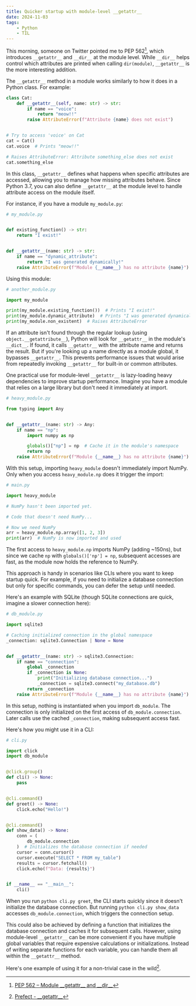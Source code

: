 ```yaml
---
title: Quicker startup with module-level __getattr__
date: 2024-11-03
tags:
    - Python
    - TIL
---
```


This morning, someone on Twitter pointed me to PEP 562[^1], which introduces `__getattr__`
and `__dir__` at the module level. While `__dir__` helps control which attributes are
printed when calling `dir(module)`, `__getattr__` is the more interesting addition.

The `__getattr__` method in a module works similarly to how it does in a Python class. For
example:

```py
class Cat:
    def __getattr__(self, name: str) -> str:
        if name == "voice":
            return "meow!!"
        raise AttributeError(f"Attribute {name} does not exist")


# Try to access 'voice' on Cat
cat = Cat()
cat.voice  # Prints "meow!!"

# Raises AttributeError: Attribute something_else does not exist
cat.something_else
```

In this class, `__getattr__` defines what happens when specific attributes are accessed,
allowing you to manage how missing attributes behave. Since Python 3.7, you can also define
`__getattr__` at the module level to handle attribute access on the module itself.

For instance, if you have a module `my_module.py`:

```py
# my_module.py


def existing_function() -> str:
    return "I exist!"


def __getattr__(name: str) -> str:
    if name == "dynamic_attribute":
        return "I was generated dynamically!"
    raise AttributeError(f"Module {__name__} has no attribute {name}")
```

Using this module:

```py
# another_module.py

import my_module

print(my_module.existing_function())  # Prints "I exist!"
print(my_module.dynamic_attribute)  # Prints "I was generated dynamically!"
print(my_module.non_existent)  # Raises AttributeError
```

If an attribute isn't found through the regular lookup (using `object.__getattribute__`),
Python will look for `__getattr__` in the module's `__dict__`. If found, it calls
`__getattr__` with the attribute name and returns the result. But if you're looking up a
name directly as a module global, it bypasses `__getattr__`. This prevents performance
issues that would arise from repeatedly invoking `__getattr__` for built-in or common
attributes.

One practical use for module-level `__getattr__` is lazy-loading heavy dependencies to
improve startup performance. Imagine you have a module that relies on a large library but
don't need it immediately at import.

```py
# heavy_module.py

from typing import Any


def __getattr__(name: str) -> Any:
    if name == "np":
        import numpy as np

        globals()["np"] = np  # Cache it in the module's namespace
        return np
    raise AttributeError(f"Module {__name__} has no attribute {name}")
```

With this setup, importing `heavy_module` doesn't immediately import NumPy. Only when you
access `heavy_module.np` does it trigger the import:

```py
# main.py

import heavy_module

# NumPy hasn't been imported yet.

# Code that doesn't need NumPy...

# Now we need NumPy
arr = heavy_module.np.array([1, 2, 3])
print(arr)  # NumPy is now imported and used
```

The first access to `heavy_module.np` imports NumPy (adding ~150ns), but since we cache `np`
with `globals()['np'] = np`, subsequent accesses are fast, as the module now holds the
reference to NumPy.

This approach is handy in scenarios like CLIs where you want to keep startup quick. For
example, if you need to initialize a database connection but only for specific commands, you
can defer the setup until needed.

Here's an example with SQLite (though SQLite connections are quick, imagine a slower
connection here):

```py
# db_module.py

import sqlite3

# Caching initialized connection in the global namespace
_connection: sqlite3.Connection | None = None


def __getattr__(name: str) -> sqlite3.Connection:
    if name == "connection":
        global _connection
        if _connection is None:
            print("Initializing database connection...")
            _connection = sqlite3.connect("my_database.db")
        return _connection
    raise AttributeError(f"Module {__name__} has no attribute {name}")
```

In this setup, nothing is instantiated when you import `db_module`. The connection is only
initialized on the first access of `db_module.connection`. Later calls use the cached
`_connection`, making subsequent access fast.

Here's how you might use it in a CLI:

```py
# cli.py

import click
import db_module


@click.group()
def cli() -> None:
    pass


@cli.command()
def greet() -> None:
    click.echo("Hello!")


@cli.command()
def show_data() -> None:
    conn = (
        db_module.connection
    )  # Initializes the database connection if needed
    cursor = conn.cursor()
    cursor.execute("SELECT * FROM my_table")
    results = cursor.fetchall()
    click.echo(f"Data: {results}")


if __name__ == "__main__":
    cli()
```

When you run `python cli.py greet`, the CLI starts quickly since it doesn't initialize the
database connection. But running `python cli.py show_data` accesses `db_module.connection`,
which triggers the connection setup.

This could also be achieved by defining a function that initializes the database connection
and caches it for subsequent calls. However, using module-level `__getattr__` can be more
convenient if you have multiple global variables that require expensive calculations or
initializations. Instead of writing separate functions for each variable, you can handle
them all within the `__getattr__` method.

Here's one example of using it for a non-trivial case in the wild[^2].

[^1]: [PEP 562 – Module \_\_getattr\_\_ and \_\_dir\_\_](https://peps.python.org/pep-0562/)

[^2]:
    [Prefect - \_\_getattr\_\_](https://github.com/PrefectHQ/prefect/blob/f196fb3da6ae747f7362be2f21e85b01f32e539c/src/prefect/__init__.py#L102)

